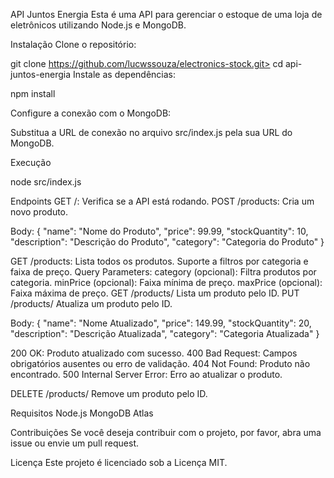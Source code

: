 API Juntos Energia
Esta é uma API para gerenciar o estoque de uma loja de eletrônicos utilizando Node.js e MongoDB.

Instalação
Clone o repositório:

git clone https://github.com/lucwssouza/electronics-stock.git>
cd api-juntos-energia
Instale as dependências:

npm install

Configure a conexão com o MongoDB:

Substitua a URL de conexão no arquivo src/index.js pela sua URL do MongoDB.

Execução

node src/index.js

Endpoints
GET /: Verifica se a API está rodando.
POST /products: Cria um novo produto.

Body:
{
  "name": "Nome do Produto",
  "price": 99.99,
  "stockQuantity": 10,
  "description": "Descrição do Produto",
  "category": "Categoria do Produto"
}

GET /products: Lista todos os produtos. Suporte a filtros por categoria e faixa de preço.
Query Parameters:
category (opcional): Filtra produtos por categoria.
minPrice (opcional): Faixa mínima de preço.
maxPrice (opcional): Faixa máxima de preço.
GET /products/
Lista um produto pelo ID.
PUT /products/
Atualiza um produto pelo ID.

Body:
{
  "name": "Nome Atualizado",
  "price": 149.99,
  "stockQuantity": 20,
  "description": "Descrição Atualizada",
  "category": "Categoria Atualizada"
}

200 OK: Produto atualizado com sucesso.
400 Bad Request: Campos obrigatórios ausentes ou erro de validação.
404 Not Found: Produto não encontrado.
500 Internal Server Error: Erro ao atualizar o produto.

DELETE /products/
Remove um produto pelo ID.

Requisitos
Node.js
MongoDB Atlas

Contribuições
Se você deseja contribuir com o projeto, por favor, abra uma issue ou envie um pull request.

Licença
Este projeto é licenciado sob a Licença MIT.
